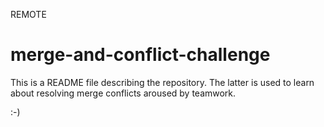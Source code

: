 REMOTE
# merge-and-conflict-challenge
This is a README file describing the repository. The latter is used to learn about resolving merge conflicts aroused by teamwork.

:-)
 
